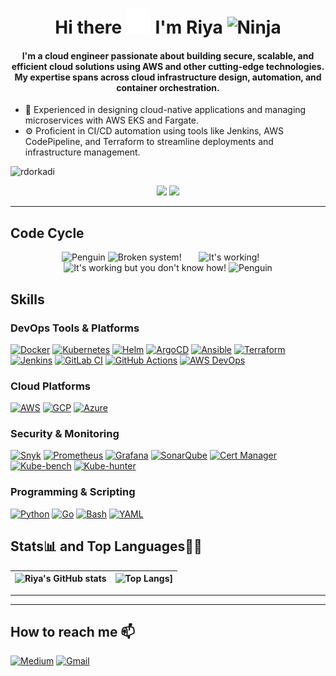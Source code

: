 <!--
### Hi there 👋 I'm Riya 🥷
-->

<div align="center">
<h1> Hi there <img src="https://github.com/Kathryn-Jie/Kathryn-Jie/blob/main/wave.gif" width="40px"> I'm Riya <img src="https://raw.githubusercontent.com/Tarikul-Islam-Anik/Animated-Fluent-Emojis/master/Emojis/People/Ninja.png" alt="Ninja" width="7%" />
</h1>
</div>

<!-- Adding Description about your self - Bio -->
<!--<h3 align="center">I am passionate and excited about opportunities in DevOps Engineering | Cloud Security/Engineering. </h3>
<h3 align="center"> What excites me ? Well , I am passionate about Automation , DevOps, Cloud Infrastructure, Troubleshooting Cloud Environments and Building scalable Architectures </h3>
-->

<h4 align="center"> I'm a cloud engineer passionate about building secure, scalable, and efficient cloud solutions using AWS and other cutting-edge technologies. My expertise spans across cloud infrastructure design, automation, and container orchestration.
</h4>

- 🚀 Experienced in designing cloud-native applications and managing microservices with AWS EKS and Fargate.
- ⚙️ Proficient in CI/CD automation using tools like Jenkins, AWS CodePipeline, and Terraform to streamline deployments and infrastructure management.


<!-- Adding Number of Profile View Feature -->
<p align="left"> <img src="https://komarev.com/ghpvc/?username=rdorkadi&label=Profile%20views&color=0e75b6&style=flat" alt="rdorkadi" /> </p>

<!--
<p align="left"> <a href="https://github.com/ryo-ma/github-profile-trophy"><img src="https://github-profile-trophy.vercel.app/?username=rdorkadi&theme=transparent" alt="rdorkadi" /></a> </p>
-->

<p align="center">
<img src="https://user-images.githubusercontent.com/74038190/212284115-f47cd8ff-2ffb-4b04-b5bf-4d1c14c0247f.gif">
<img src="https://user-images.githubusercontent.com/74038190/212284115-f47cd8ff-2ffb-4b04-b5bf-4d1c14c0247f.gif">
</p>

---
<div align="center">
<h2 align="left">Code Cycle</h2>
<img src="https://raw.githubusercontent.com/Tarikul-Islam-Anik/Animated-Fluent-Emojis/master/Emojis/Animals/Penguin.png" alt="Penguin" width="15%" />
<img src="https://raw.githubusercontent.com/Tarikul-Islam-Anik/Animated-Fluent-Emojis/master/Emojis/Smilies/Face%20with%20Spiral%20Eyes.png" width="10%" alt="Broken system!"/>
&nbsp;&nbsp;&nbsp;&nbsp;&nbsp;
<img src="https://raw.githubusercontent.com/Tarikul-Islam-Anik/Animated-Fluent-Emojis/master/Emojis/Smilies/Relieved%20Face.png" width="10%" alt="It's working!"/>
&nbsp;&nbsp;&nbsp;&nbsp;&nbsp;
<img src="https://raw.githubusercontent.com/Tarikul-Islam-Anik/Animated-Fluent-Emojis/master/Emojis/Smilies/Astonished%20Face.png" width="10%" alt="It's working but you don't know how!"/>
<img src="https://raw.githubusercontent.com/Tarikul-Islam-Anik/Animated-Fluent-Emojis/master/Emojis/Animals/Penguin.png" alt="Penguin" width="15%" />
</div>


## Skills

### DevOps Tools & Platforms

[![Docker](https://img.shields.io/badge/Docker-2496ED?style=for-the-badge&logo=docker&logoColor=white)](https://www.docker.com/) 
[![Kubernetes](https://img.shields.io/badge/Kubernetes-326CE5?style=for-the-badge&logo=kubernetes&logoColor=white)](https://kubernetes.io/)
[![Helm](https://img.shields.io/badge/Helm-0F1689?style=for-the-badge&logo=helm&logoColor=white)](https://helm.sh/)
[![ArgoCD](https://img.shields.io/badge/ArgoCD-FA4C01?style=for-the-badge&logo=argo&logoColor=white)](https://argo-cd.readthedocs.io/)
[![Ansible](https://img.shields.io/badge/Ansible-EE0000?style=for-the-badge&logo=ansible&logoColor=white)](https://www.ansible.com/)
[![Terraform](https://img.shields.io/badge/Terraform-7B42BC?style=for-the-badge&logo=terraform&logoColor=white)](https://www.terraform.io/)
[![Jenkins](https://img.shields.io/badge/Jenkins-D24939?style=for-the-badge&logo=jenkins&logoColor=white)](https://www.jenkins.io/)
[![GitLab CI](https://img.shields.io/badge/GitLabCI-FC6D26?style=for-the-badge&logo=gitlab&logoColor=white)](https://about.gitlab.com/)
[![GitHub Actions](https://img.shields.io/badge/GitHub_Actions-2088FF?style=for-the-badge&logo=github-actions&logoColor=white)](https://github.com/features/actions)
[![AWS DevOps](https://img.shields.io/badge/AWS_DevOps-FF9900?style=for-the-badge&logo=amazon-aws&logoColor=white)](https://aws.amazon.com/devops/)


### Cloud Platforms

[![AWS](https://img.shields.io/badge/AWS-232F3E?style=for-the-badge&logo=amazon-aws&logoColor=white)](https://aws.amazon.com/)
[![GCP](https://img.shields.io/badge/GCP-4285F4?style=for-the-badge&logo=google-cloud&logoColor=white)](https://cloud.google.com/)
[![Azure](https://img.shields.io/badge/Azure-0078D4?style=for-the-badge&logo=microsoft-azure&logoColor=white)](https://azure.microsoft.com/)

### Security & Monitoring

[![Snyk](https://img.shields.io/badge/Snyk-4C4A73?style=for-the-badge&logo=snyk&logoColor=white)](https://snyk.io/)
[![Prometheus](https://img.shields.io/badge/Prometheus-E6522C?style=for-the-badge&logo=prometheus&logoColor=white)](https://prometheus.io/)
[![Grafana](https://img.shields.io/badge/Grafana-F46800?style=for-the-badge&logo=grafana&logoColor=white)](https://grafana.com/)
[![SonarQube](https://img.shields.io/badge/SonarQube-4E9BCD?style=for-the-badge&logo=sonarqube&logoColor=white)](https://www.sonarqube.org/)
[![Cert Manager](https://img.shields.io/badge/Cert_Manager-326CE5?style=for-the-badge&logoColor=white)](https://cert-manager.io/)
[![Kube-bench](https://img.shields.io/badge/Kube--bench-326CE5?style=for-the-badge&logo=kubernetes&logoColor=white)](https://github.com/aquasecurity/kube-bench)
[![Kube-hunter](https://img.shields.io/badge/Kube--hunter-FFA500?style=for-the-badge&logo=kubernetes&logoColor=white)](https://github.com/aquasecurity/kube-hunter)


### Programming & Scripting

[![Python](https://img.shields.io/badge/Python-3776AB?style=for-the-badge&logo=python&logoColor=white)](https://www.python.org/)
[![Go](https://img.shields.io/badge/Go-00ADD8?style=for-the-badge&logo=go&logoColor=white)](https://golang.org/)
[![Bash](https://img.shields.io/badge/Bash-4EAA25?style=for-the-badge&logo=gnu-bash&logoColor=white)](https://www.gnu.org/software/bash/)
[![YAML](https://img.shields.io/badge/YAML-CB171E?style=for-the-badge&logo=yaml&logoColor=white)](https://yaml.org/)



## Stats📊 and Top Languages🧑‍💻

<div align="center">

| ![Riya's GitHub stats](https://github-readme-stats.vercel.app/api?username=rdorkadi&show_icons=true&theme=transparent) | ![Top Langs](https://github-readme-stats.vercel.app/api/top-langs/?username=rdorkadi&theme=transparent)]|
|---|---|

</div>

---

---
## How to reach me 📫

[![Medium](https://img.shields.io/badge/Medium-000000?style=for-the-badge&logo=Medium&logoColor=white)](https://medium.com/@rdorkadi1998)
[![Gmail](https://img.shields.io/badge/Gmail-EA4335?style=for-the-badge&logo=Gmail&logoColor=white)](rdorkadi1998@gmail.com)
